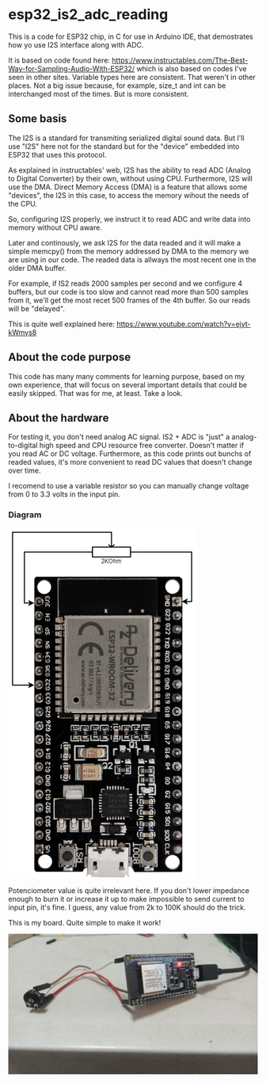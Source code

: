 # esp32_is2_adc_reading

This is a code for ESP32 chip, in C for use in Arduino IDE, that demostrates how yo use I2S interface along with ADC.

It is based on code found here: https://www.instructables.com/The-Best-Way-for-Sampling-Audio-With-ESP32/ which is also based on codes I've seen in other sites.
Variable types here are consistent. That weren't in other places. Not a big issue because, for example, size_t and int can be interchanged most of the times. But is more consistent.

## Some basis
The I2S is a standard for transmiting serialized digital sound data. But I'll use "I2S" here not for the standard but for the "device" embedded into ESP32 that uses this protocol.

As explained in instructables' web, I2S has the ability to read ADC (Analog to Digital Converter) by their own, without using CPU. Furthermore, I2S will use the DMA. Direct Memory Access (DMA) is a feature that allows some "devices", the I2S in this case, to access the memory wihout the needs of the CPU.

So, configuring I2S properly, we instruct it to read ADC and write data into memory without CPU aware.

Later and continously, we ask I2S for the data readed and it will make a simple memcpy() from the memory addressed by DMA to the memory we are using in our code.
The readed data is allways the most recent one in the older DMA buffer.

For example, if IS2 reads 2000 samples per second and we configure 4 buffers, but our code is too slow and cannot read more than 500 samples from it, we'll get the most recet 500 frames of the 4th buffer. So our reads will be "delayed".

This is quite well explained here: https://www.youtube.com/watch?v=ejyt-kWmys8

## About the code purpose
This code has many many comments for learning purpose, based on my own experience, that will focus on several important details that could be easily skipped. That was for me, at least. Take a look.

## About the hardware
For testing it, you don't need analog AC signal. IS2 + ADC is "just" a analog-to-digital high speed and CPU resource free converter. Doesn't matter if you read AC or DC voltage. Furthermore, as this code prints out bunchs of readed values, it's more convenient to read DC values that doesn't change over time.

I recomend to use a variable resistor so you can manually change voltage from 0 to 3.3 volts in the input pin.

### Diagram

![ESP32 I2S ADC Demo Diagram](https://github.com/silderan/esp32_is2_adc_reading/blob/main/esp32_i2s_adc_read/esp21_i2s_adc_demo.png?raw=true)

Potenciometer value is quite irrelevant here. If you don't lower impedance enough to burn it or increase it up to make impossible to send current to input pin, it's fine.
I guess, any value from 2k to 100K should do the trick.


This is my board. Quite simple to make it work!

![ESP32 I2S ADC Demo Diagram](https://github.com/silderan/esp32_is2_adc_reading/blob/main/esp32_i2s_adc_read/esp32_i2s_adc_read_demo_real_.jpeg?raw=true)
